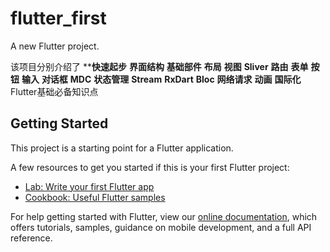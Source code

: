 # flutter_first

A new Flutter project.

该项目分别介绍了
****快速起步**
**界面结构**
**基础部件**
**布局**
**视图**
**Sliver**
**路由**
**表单**
**按钮**
**输入**
**对话框**
**MDC**
**状态管理**
**Stream**
**RxDart**
**Bloc**
**网络请求**
**动画**
**国际化**
Flutter基础必备知识点
## Getting Started

This project is a starting point for a Flutter application.

A few resources to get you started if this is your first Flutter project:

- [Lab: Write your first Flutter app](https://flutter.dev/docs/get-started/codelab)
- [Cookbook: Useful Flutter samples](https://flutter.dev/docs/cookbook)

For help getting started with Flutter, view our
[online documentation](https://flutter.dev/docs), which offers tutorials,
samples, guidance on mobile development, and a full API reference.
